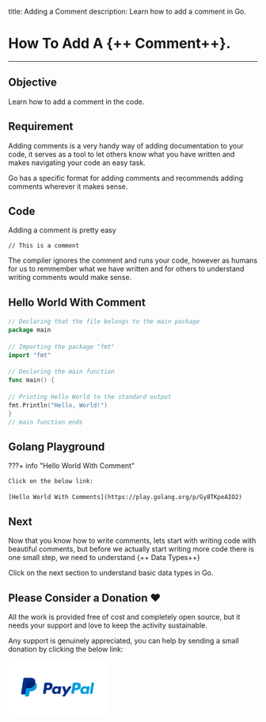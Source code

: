 title: Adding a Comment
description: Learn how to add a comment in Go.

# How To Add A {++ Comment++}.

<hr>

## Objective

Learn how to add a comment in the code.

## Requirement

Adding comments is a very handy way of adding documentation to your code, it serves as a tool to let others know what you have written and makes navigating your code an easy task.

Go has a specific format for adding comments and recommends adding comments wherever it makes sense.

## Code

Adding a comment is pretty easy

    // This is a comment

The compiler ignores the comment and runs your code, however as humans for us to remmember what we have written and for others to understand writing comments would make sense.

## Hello World With Comment

```go hl_lines="1 4 7 10 13"
// Declaring that the file belongs to the main package
package main

// Importing the package "fmt"
import "fmt"

// Declaring the main function
func main() {

// Printing Hello World to the standard output
fmt.Println("Hello, World!")
}
// main function ends
```

## Golang Playground

???+ info "Hello World With Comment"

    Click on the below link:

    [Hello World With Comments](https://play.golang.org/p/Gy8TKpeAIO2)

## Next

Now that you know how to write comments, lets start with writing code with beautiful comments, but before we actually start writing more code there is one small step, we need to understand {++ Data Types++}

Click on the next section to understand basic data types in Go.

## Please Consider a Donation ❤️

All the work is provided free of cost and completely open source, but it needs your support and love to keep the activity sustainable.

Any support is genuinely appreciated, you can help by sending a small donation by clicking the below link:

[<img src="../../../images/paypal-logo.png" alt="Paypal" title="Paypal" width="200"/>](https://www.paypal.me/octallium)
